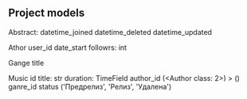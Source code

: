 ## Project models

Abstract:
    datetime_joined
    datetime_deleted
    datetime_updated

Athor
    user_id
    date_start
    followrs: int

Gange
    title

Music
    id
    title: str
    duration: TimeField
    author_id (<Author class: 2>) > (<Lil Peep>)
    ganre_id
    status ('Предрелиз', 'Релиз', 'Удалена')
    